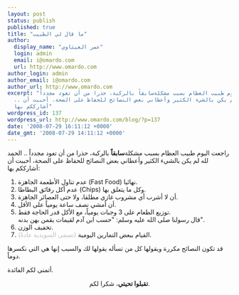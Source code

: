 ```yaml
---
layout: post
status: publish
published: true
title: "ما قال لي الطبيب"
author:
  display_name: "عمر العيثاوي"
  login: admin
  email: i@omardo.com
  url: http://www.omardo.com
author_login: admin
author_email: i@omardo.com
author_url: http://www.omardo.com
excerpt: "راجعت اليوم طبيب العظام بسبب مشكلةسابقاً بالركبة، حذرا من أن تعود مجدداً
  .. الحمد لله لم يكن بالشيء الكثير وأعطاني بعض النصائح للحفاظ على الصحة، أحببت أن
  أشارككم بها"
wordpress_id: 137
wordpress_url: http://www.omardo.com/blog/?p=137
date: '2008-07-29 16:11:12 +0000'
date_gmt: '2008-07-29 14:11:12 +0000'
---
```

<p>راجعت اليوم طبيب العظام بسبب مشكلة<strong>سابقاً</strong> بالركبة، حذرا من أن تعود مجدداً .. الحمد لله لم يكن بالشيء الكثير وأعطاني بعض النصائح للحفاظ على الصحة، أحببت أن أشارككم بها:</p>
<ol>
<li>عدم تناول الأطعمة الجاهزة (Fast Food) نهائيا.</li>
<li>عدم أكل رقائق البطاطا (Chips) وكل ما يتعلق بها.</li>
<li>أن لا أشرب أي مشروب غازي مطلقا، ولا حتى العصائر الجاهزة.</li>
<li>أن أمشي نصف ساعة يومياً على الأقل.</li>
<li>توزيع الطعام على 3 وجبات يومياً، مع الأكل قدر الحاجة فقط.<br />
قال رسولنا صلى الله عليه وسلم: "حسب ابن آدم لقيمات يقمن بهن بدنه".</li>
<li>تخفيف الوزن.</li>
<li>القيام ببعض التمارين اليومية <span style="color: #c0c0c0;">(تسمى السويدية عادةً)</span>.</li>
</ol>
<p><!--more--></p>
<p>قد تكون النصائح مكررة ويقولها كل من تسأله يقولها لك والسبب إنها هي التي نكسرها دوماً.</p>
<p>أتمنى لكم الفائدة.</p>
<p style="text-align: center;"><strong>تقبلوا تحيتي</strong>، شكرا لكم.</p>

